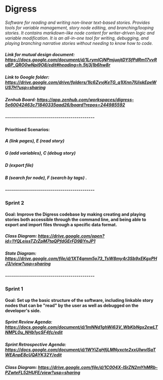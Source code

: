 # Digress  
*Software for reading and writing non-linear text-based stories. Provides tools for variable management, story node editing, and branching/looping stories. It contains markdown-like node content for writer-driven logic and variable modification. It is an all-in-one tool for writing, debugging, and playing branching narrative stories without needing to know how to code.*
##### Link for mutual design document: https://docs.google.com/document/d/1LrymlCjNPmjuojtDYSfPdRm17vvRuBP_QRO0wNpi9O8/edit#heading=h.5tj3j1b6hw8r
##### Link to Google folder: https://drive.google.com/drive/folders/1lc6ZvvjKeTG_q1lXnn7IUiskEpeWUS7H?usp=sharing
##### Zenhub Board: https://app.zenhub.com/workspaces/digress-5e60042463c71840335aad26/board?repos=244985592
##### ---------------------------------------------
#### Prioritised Scenarios: 
##### A (link pages), E (read story)
##### G (add variables), C (debug story)
##### D (export file)
##### B (search for node), F (search by tags)  .
##### ---------------------------------------------
### Sprint 2

#### Goal: Improve the Digress codebase by making creating and playing stories both accessible through the command line, and being able to export and import files through a specific data format.
##### Class Diagram: https://drive.google.com/open?id=1YQLeissTZrZpM7taQPfdGErFD9BYnJP1
##### State Diagram: https://drive.google.com/file/d/1XT4qmm5o73_TsW8my4r3Sb9xEKgxPHJ3/view?usp=sharing
##### ---------------------------------------------
### Sprint 1

#### Goal: Set up the basic structure of the software, including linkable story nodes that can be "read" by the user as well as debugged on the developer's side.
##### Sprint Review Agenda: https://docs.google.com/document/d/1mNNd1ghWi63V_WbKbNgx2ewLTNMPL0u_NHb1ycSF4fc/edit
##### Sprint Retrospective Agenda: https://docs.google.com/document/d/1WYiZqHfjLMNyxcte2xxUlwvlSqTWEAnpE8cUQAYK32Y/edit
##### Class Diagram: https://drive.google.com/file/d/1C004X-lSrZN2mYhMRb-PZwteFL52HUFE/view?usp=sharing

